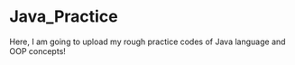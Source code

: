 # Java_Practice
Here, I am going to upload my rough practice codes of Java language and OOP concepts!
